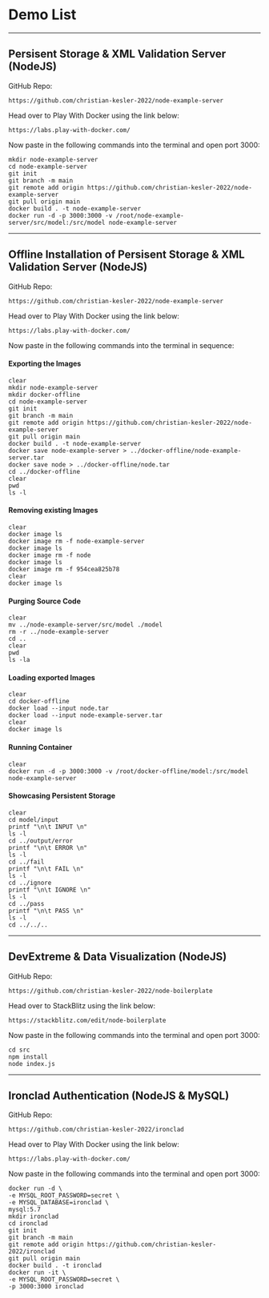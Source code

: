 # Demo List

----
## Persisent Storage & XML Validation Server (NodeJS)

GitHub Repo:
  
    https://github.com/christian-kesler-2022/node-example-server

Head over to Play With Docker using the link below:

    https://labs.play-with-docker.com/
  
Now paste in the following commands into the terminal and open port 3000:

    mkdir node-example-server
    cd node-example-server
    git init
    git branch -m main
    git remote add origin https://github.com/christian-kesler-2022/node-example-server
    git pull origin main
    docker build . -t node-example-server
    docker run -d -p 3000:3000 -v /root/node-example-server/src/model:/src/model node-example-server
 
----
## Offline Installation of Persisent Storage & XML Validation Server (NodeJS)

GitHub Repo:
  
    https://github.com/christian-kesler-2022/node-example-server

Head over to Play With Docker using the link below:

    https://labs.play-with-docker.com/
  
Now paste in the following commands into the terminal in sequence:

#### Exporting the Images

    clear
    mkdir node-example-server
    mkdir docker-offline
    cd node-example-server
    git init
    git branch -m main
    git remote add origin https://github.com/christian-kesler-2022/node-example-server
    git pull origin main
    docker build . -t node-example-server
    docker save node-example-server > ../docker-offline/node-example-server.tar
    docker save node > ../docker-offline/node.tar
    cd ../docker-offline
    clear
    pwd
    ls -l
    
#### Removing existing Images

    clear
    docker image ls
    docker image rm -f node-example-server
    docker image ls
    docker image rm -f node
    docker image ls
    docker image rm -f 954cea825b78
    clear
    docker image ls

#### Purging Source Code
    
    clear
    mv ../node-example-server/src/model ./model
    rm -r ../node-example-server
    cd ..
    clear
    pwd
    ls -la
    
#### Loading exported Images

    clear
    cd docker-offline
    docker load --input node.tar
    docker load --input node-example-server.tar
    clear
    docker image ls

#### Running Container
    
    clear
    docker run -d -p 3000:3000 -v /root/docker-offline/model:/src/model node-example-server

#### Showcasing Persistent Storage

    clear
    cd model/input
    printf "\n\t INPUT \n"
    ls -l
    cd ../output/error
    printf "\n\t ERROR \n"
    ls -l
    cd ../fail
    printf "\n\t FAIL \n"
    ls -l
    cd ../ignore
    printf "\n\t IGNORE \n"
    ls -l
    cd ../pass
    printf "\n\t PASS \n"
    ls -l
    cd ../../..

----
## DevExtreme & Data Visualization (NodeJS)

GitHub Repo:  

    https://github.com/christian-kesler-2022/node-boilerplate

Head over to StackBlitz using the link below:

    https://stackblitz.com/edit/node-boilerplate
  
Now paste in the following commands into the terminal and open port 3000:

    cd src
    npm install
    node index.js

----
## Ironclad Authentication (NodeJS & MySQL)

GitHub Repo:
  
    https://github.com/christian-kesler-2022/ironclad

Head over to Play With Docker using the link below:

    https://labs.play-with-docker.com/
  
Now paste in the following commands into the terminal and open port 3000:

    docker run -d \
    -e MYSQL_ROOT_PASSWORD=secret \
    -e MYSQL_DATABASE=ironclad \
    mysql:5.7
    mkdir ironclad
    cd ironclad
    git init
    git branch -m main
    git remote add origin https://github.com/christian-kesler-2022/ironclad
    git pull origin main
    docker build . -t ironclad
    docker run -it \
    -e MYSQL_ROOT_PASSWORD=secret \
    -p 3000:3000 ironclad
